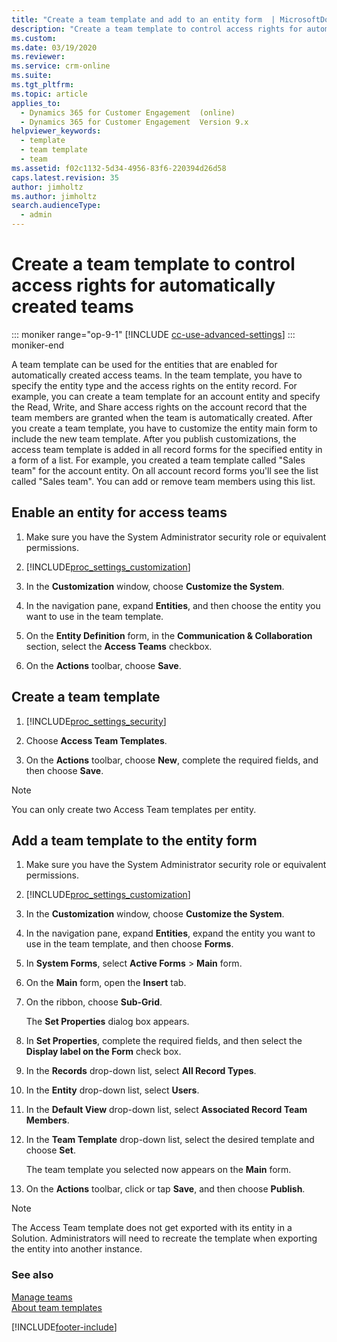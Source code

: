 ```yaml
---
title: "Create a team template and add to an entity form  | MicrosoftDocs"
description: "Create a team template to control access rights for automatically created teams."
ms.custom: 
ms.date: 03/19/2020
ms.reviewer: 
ms.service: crm-online
ms.suite: 
ms.tgt_pltfrm: 
ms.topic: article
applies_to: 
  - Dynamics 365 for Customer Engagement  (online)
  - Dynamics 365 for Customer Engagement  Version 9.x
helpviewer_keywords: 
  - template
  - team template
  - team
ms.assetid: f02c1132-5d34-4956-83f6-220394d26d58
caps.latest.revision: 35
author: jimholtz
ms.author: jimholtz
search.audienceType: 
  - admin
---
```

# Create a team template to control access rights for automatically created teams

::: moniker range="op-9-1"
[!INCLUDE [cc-use-advanced-settings](../includes/cc-use-advanced-settings.md)]
::: moniker-end

A team template can be used for the entities that are enabled for automatically created access teams. In the team template, you have to specify the entity type and the access rights on the entity record. For example, you can create a team template for an account entity and specify the Read, Write, and Share access rights on the account record that the team members are granted when the team is automatically created. After you create a team template, you have to customize the entity main form to include the new team template. After you publish customizations, the access team template is added in all record forms for the specified entity in a form of a list. For example, you created a team template called "Sales team" for the account entity. On all account record forms you'll see the list called "Sales team". You can add or remove team members using this list.  
    
<a name="bkmk_1"></a>   
## Enable an entity for access teams  
  
1. Make sure you have the System Administrator security role or equivalent permissions.
  
2. [!INCLUDE[proc_settings_customization](../includes/proc-settings-customization.md)]  
  
3. In the **Customization** window, choose **Customize the System**.  
  
4. In the navigation pane, expand **Entities**, and then choose the entity you want to use in the team template.  
  
5. On the **Entity Definition** form, in the **Communication & Collaboration** section, select the **Access Teams** checkbox.  
  
6. On the **Actions** toolbar, choose **Save**.  
  
<a name="bkmk_2"></a>   

## Create a team template  
  
1. [!INCLUDE[proc_settings_security](../includes/proc-settings-security.md)]  
  
2. Choose **Access Team Templates**.  
  
3. On the **Actions** toolbar, choose **New**, complete the required fields, and then choose **Save**.  
  
> [!NOTE]
> You can only create two Access Team templates per entity.

<a name="bkmk_3"></a>  
 
## Add a team template to the entity form   
  
1. Make sure you have the System Administrator security role or equivalent permissions.
  
2. [!INCLUDE[proc_settings_customization](../includes/proc-settings-customization.md)]  
  
3. In the **Customization** window, choose **Customize the System**.  
  
4. In the navigation pane, expand **Entities**, expand the entity you want to use in the team template, and then choose **Forms**.  
  
5. In **System Forms**, select **Active Forms** > **Main** form.  
  
6. On the **Main** form, open the **Insert** tab.  
  
7. On the ribbon, choose **Sub-Grid**.  
  
    The **Set Properties** dialog box appears.  
  
8. In **Set Properties**, complete the required fields, and then select the **Display label on the Form** check box.  
  
9. In the **Records** drop-down list, select **All Record Types**.  
  
10. In the **Entity** drop-down list, select **Users**.  
  
11. In the **Default View** drop-down list, select **Associated Record Team Members**.  
  
12. In the **Team Template** drop-down list, select the desired template and choose **Set**.  
  
     The team template you selected now appears on the **Main** form.  
  
13. On the **Actions** toolbar, click or tap **Save**, and then choose **Publish**.  
  
> [!NOTE]
> The Access Team template does not get exported with its entity in a Solution.  Administrators will need to recreate the template when exporting the entity into another instance.

### See also  
 [Manage teams](../admin/manage-teams.md)   
 [About team templates](../admin/about-team-templates.md)   


[!INCLUDE[footer-include](../../../includes/footer-banner.md)]